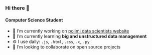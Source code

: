 ### Hi there 👋

#### Computer Science Student

- 🔭 I’m currently working on [polimi data scientists website](https://polimidatascientists.it/)
- 🌱 I’m currently learning **big and unstructured data management**
- ⚙️ I use daily: `.js`, `.html`, `.css`, `.c`, `.py`
- 👯 I’m looking to collaborate on open source projects

